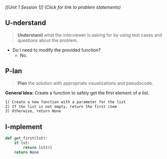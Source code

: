 *[[Unit 1 Session 1]] (Click for link to problem statements)*

## U-nderstand
 
> **Understand** what the interviewer is asking for by using test cases and questions about the problem.

- Do I need to modify the provided function?
  - No.
  
## P-lan

> **Plan** the solution with appropriate visualizations and pseudocode.

**General Idea:** Create a function to safely get the first element of a list.


```markdown
1) Create a new function with a parameter for the list
2) If the list is not empty, return the first item
3) Otherwise, return None
```

## I-mplement

```python
def get_first(lst):
	if lst:
		return lst[0]
	return None
```